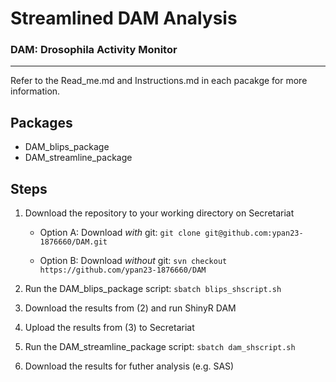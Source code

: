 # **Streamlined DAM Analysis**

### **DAM**: **D**rosophila **A**ctivity **M**onitor

---

Refer to the Read_me.md and Instructions.md in each pacakge for more information.

## Packages

- DAM_blips_package
- DAM_streamline_package

## Steps

1. Download the repository to your working directory on Secretariat

   - Option A: Download _with_ git: `git clone git@github.com:ypan23-1876660/DAM.git`

   - Option B: Download _without_ git: `svn checkout https://github.com/ypan23-1876660/DAM`

2. Run the DAM_blips_package script: `sbatch blips_shscript.sh`

3. Download the results from (2) and run ShinyR DAM

4. Upload the results from (3) to Secretariat

5. Run the DAM_streamline_package script: `sbatch dam_shscript.sh`

6. Download the results for futher analysis (e.g. SAS)

